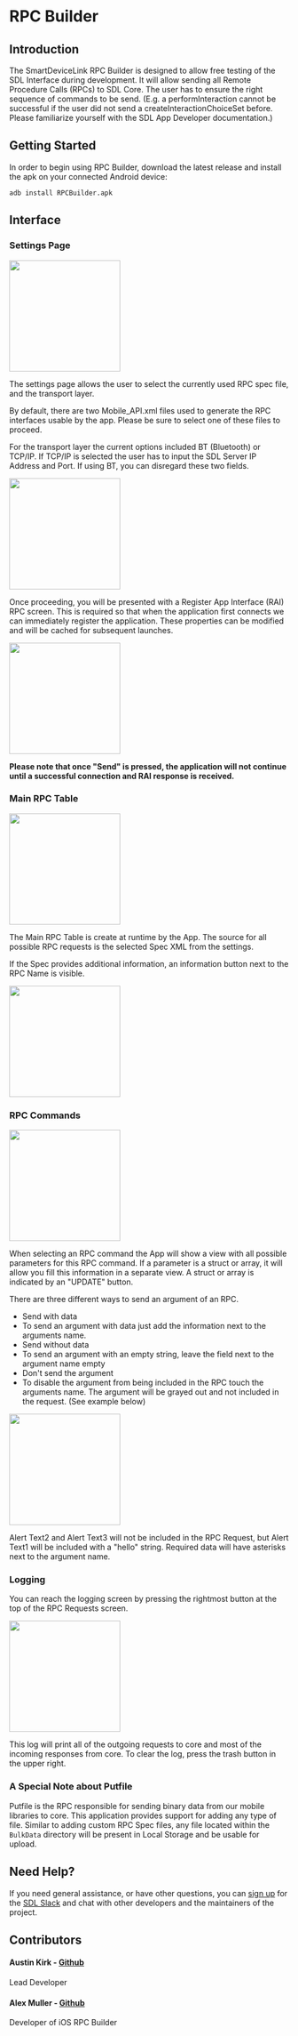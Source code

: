 # RPC Builder

## Introduction
The SmartDeviceLink RPC Builder is designed to allow free testing of the SDL Interface during development. It will allow sending all Remote Procedure Calls (RPCs) to SDL Core. The user has to ensure the right sequence of commands to be send. (E.g. a performInteraction cannot be successful if the user did not send a createInteractionChoiceSet before. Please familiarize yourself with the SDL App Developer documentation.)

## Getting Started
In order to begin using RPC Builder, download the latest release and install the apk on your connected Android device:
```
adb install RPCBuilder.apk
```

## Interface

### Settings Page
<img src=ReadmeFiles/Settings.png width=200 />

The settings page allows the user to select the currently used RPC spec file, and the transport layer.

By default, there are two Mobile_API.xml files used to generate the RPC interfaces usable by the app. Please be sure to select one of these files to proceed.

For the transport layer the current options included BT (Bluetooth) or TCP/IP. If TCP/IP is selected the user has to input the SDL Server IP Address and Port. If using BT, you can disregard these two fields.

<img src=ReadmeFiles/RAI.png width=200 />

Once proceeding, you will be presented with a Register App Interface (RAI) RPC screen. This is required so that when the application first connects we can immediately register the application. These properties can be modified and will be cached for subsequent launches.

<img src=ReadmeFiles/Connecting.png width=200 />

__Please note that once "Send" is pressed, the application will not continue until a successful connection and RAI response is received.__

### Main RPC Table

<img src=ReadmeFiles/Requests.png width=200 />

The Main RPC Table is create at runtime by the App. The source for all possible RPC requests is the selected Spec XML from the settings.

If the Spec provides additional information, an information button next to the RPC Name is visible.

<img src=ReadmeFiles/RequestInfo.png width=200 />

### RPC Commands

<img src=ReadmeFiles/Requests.png width=200 />

When selecting an RPC command the App will show a view with all possible parameters for this RPC command. If a parameter is a struct or array, it will allow you fill this information in a separate view. A struct or array is indicated by an "UPDATE" button.

There are three different ways to send an argument of an RPC.

* Send with data
 * To send an argument with data just add the information next to the arguments name.
* Send without data
 * To send an argument with an empty string, leave the field next to the argument name empty
* Don't send the argument
 * To disable the argument from being included in the RPC touch the arguments name. The argument will be grayed out and not included in the request. (See example below)

<img src=ReadmeFiles/EnableDisable.png width=200 />

Alert Text2 and Alert Text3 will not be included in the RPC Request, but Alert Text1 will be included with a "hello" string.
Required data will have asterisks next to the argument name.

### Logging

You can reach the logging screen by pressing the rightmost button at the top of the RPC Requests screen.

<img src=ReadmeFiles/Logging.png width=200 />

This log will print all of the outgoing requests to core and most of the incoming responses from core. To clear the log, press the trash button in the upper right.

### A Special Note about Putfile
Putfile is the RPC responsible for sending binary data from our mobile libraries to core. This application provides support for adding any type of file. Similar to adding custom RPC Spec files, any file located within the `BulkData` directory will be present in Local Storage and be usable for upload.

## Need Help?
If you need general assistance, or have other questions, you can [sign up](http://slack.smartdevicelink.org/) for the [SDL Slack](https://smartdevicelink.slack.com/) and chat with other developers and the maintainers of the project.

## Contributors
#### Austin Kirk - [Github](https://github.com/askirk)
Lead Developer

#### Alex Muller - [Github](https://github.com/asm09fsu)
Developer of iOS RPC Builder

